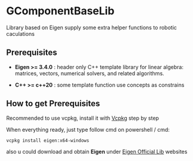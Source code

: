 # GComponentBaseLib
Library based on Eigen supply some extra helper functions to robotic caculations

## Prerequisites
+ **Eigen >= 3.4.0** : header only C++ template library for linear algebra: matrices, vectors, numerical solvers, and related algorithms.

+ **C++ >= c++20**   : some template function use concepts as constrains

## How to get Prerequisites
Recommended to use vcpkg, install it with [Vcpkg](https://github.com/microsoft/vcpkg) step by step

When everything ready, just type follow cmd on powershell / cmd: 

`vcpkg install eigen:x64-windows`

also u could download and obtain **Eigen** under [Eigen Official Lib](https://gitlab.com/libeigen/eigen) websites
